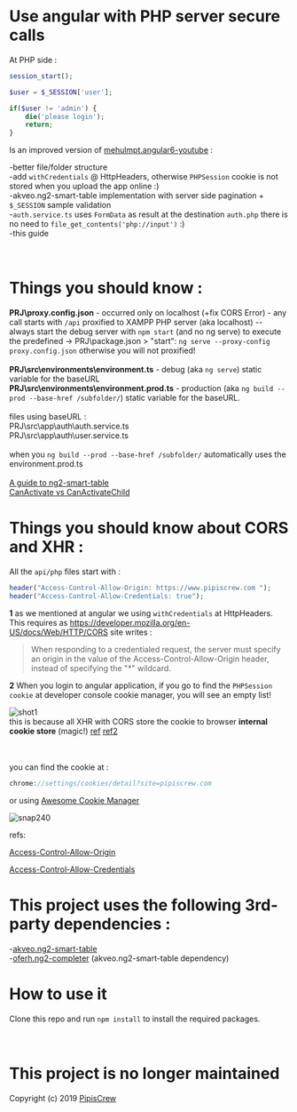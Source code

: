 # Use angular with PHP server secure calls

At PHP side :

```php
session_start();

$user = $_SESSION['user'];

if($user != 'admin') {
	die('please login');
	return;
}
```
Is an improved version of [mehulmpt.angular6-youtube](https://github.com/mehulmpt/angular6-youtube/tree/loginapp) :



-better file/folder structure<br>
-add `withCredentials` @ HttpHeaders, otherwise `PHPSession` cookie is not stored when you upload the app online :)<br>
-akveo.ng2-smart-table implementation with server side pagination + `$_SESSION` sample validation<br>
-`auth.service.ts` uses `FormData` as result at the destination `auth.php` there is no need to `file_get_contents('php://input')` :)<br>
-this guide<br>
<br>
<br>
# Things you should know :<br>
**PRJ\proxy.config.json** - occurred only on localhost (+fix CORS Error) - any call starts with `/api` proxified to XAMPP PHP server (aka localhost) -- always start the debug server with `npm start` (and no ng serve) to execute the predefined -> PRJ\package.json > "start": `ng serve --proxy-config proxy.config.json` otherwise you will not proxified!<br>
<br>
**PRJ\src\environments\environment.ts** - debug (aka `ng serve`) static variable for the baseURL<br>
**PRJ\src\environments\environment.prod.ts** - production (aka `ng build --prod --base-href /subfolder/`) static variable for the baseURL.<br><br>
files using baseURL : <br>
PRJ\src\app\auth\auth.service.ts<br>
PRJ\src\app\auth\user.service.ts<br><br>
when you `ng build --prod --base-href /subfolder/` automatically uses the environment.prod.ts<br>
<br>
[A guide to ng2-smart-table](https://www.pipiscrew.com/2019/06/from-wenzhixin-bootstrap-table-to-angular-akveo-ng2-smart-table/)<br>
[CanActivate vs CanActivateChild](https://stackoverflow.com/a/40284274)
<br>
# Things you should know about CORS and XHR :





All the `api/php` files start with :




```php
header("Access-Control-Allow-Origin: https://www.pipiscrew.com ");
header("Access-Control-Allow-Credentials: true");
```




**1** as we mentioned at angular we using `withCredentials` at HttpHeaders. This requires as https://developer.mozilla.org/en-US/docs/Web/HTTP/CORS site writes :


> When responding to a credentialed request, the server must specify an origin in the value of the Access-Control-Allow-Origin header, instead of specifying the "*" wildcard.






**2** When you login to angular application, if you go to find the `PHPSession cookie` at developer console cookie manager, you will see an empty list!<br>

![shot1](https://user-images.githubusercontent.com/3852762/59976247-37d58180-95b1-11e9-8d5a-74c90daef95c.png)
<br>
this is because all XHR with CORS store the cookie to browser **internal cookie store** (magic!) [ref](https://stackoverflow.com/a/7189502/1320686) [ref2](https://github.com/mgonto/restangular/issues/243#issuecomment-22711777) 

<br>
<br>
you can find the cookie at :


```php
chrome://settings/cookies/detail?site=pipiscrew.com
```



or using [Awesome Cookie Manager](https://chrome.google.com/webstore/detail/awesome-cookie-manager/hcpidejphgpcgfnpiehkcckkkemgneif)
<br>

![snap240](https://user-images.githubusercontent.com/3852762/59976900-352b5a00-95ba-11e9-8415-8da459f093b1.png)



refs:

[Access-Control-Allow-Origin
](https://developer.mozilla.org/en-US/docs/Web/HTTP/Headers/Access-Control-Allow-Origin)

[Access-Control-Allow-Credentials](https://developer.mozilla.org/en-US/docs/Web/HTTP/Headers/Access-Control-Allow-Credentials)








# This project uses the following 3rd-party dependencies :<br>
-[akveo.ng2-smart-table](https://github.com/akveo/ng2-smart-table)<br>
-[oferh.ng2-completer](https://github.com/oferh/ng2-completer) (akveo.ng2-smart-table dependency)<br>



# How to use it
Clone this repo and run `npm install` to install the required packages.
<br><br><br>
# This project is no longer maintained
Copyright (c) 2019  [PipisCrew](http://pipiscrew.com)

